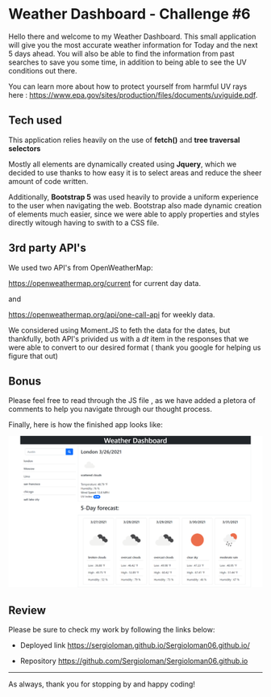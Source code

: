 # Weather Dashboard - Challenge #6

Hello there and welcome to my Weather Dashboard. This small application will give you the most accurate weather information for Today and the next 5 days ahead. You will also be able to find the information from past searches to save you some time, in addition to being able to see the UV conditions out there.

You can learn more about how to protect yourself from harmful UV rays here : https://www.epa.gov/sites/production/files/documents/uviguide.pdf.


## Tech used

This application relies heavily on the use of **fetch()** and **tree traversal selectors**


Mostly all elements are dynamically created using **Jquery**, which we decided to use thanks to how easy it is to select areas and reduce the sheer amount of code written.

Additionally, **Bootstrap 5** was used heavily to provide a uniform experience to the user when navigating the web. Bootstrap also made dynamic creation of elements much easier, since we were able to apply properties and styles directly witough having to swith to a CSS file.



## 3rd party API's

We used two API's from OpenWeatherMap:

https://openweathermap.org/current for current day data.

and 

https://openweathermap.org/api/one-call-api for weekly data.

We considered using Moment.JS to feth the data for the dates, but thankfully, both API's privided us with a *dt* item in the responses that we were able to convert to our desired format ( thank you google for helping us figure that out)

## Bonus

Please feel free to read through the JS file , as we have added a pletora of comments to help you navigate through our thought process.

Finally, here is how the finished app looks like:

![weather dashboard screenshot](./Assets/images/screenshot1.png)

## Review

Please be sure to check my work by following the links below:

* Deployed link https://sergioloman.github.io/Sergioloman06.github.io/

* Repository https://github.com/Sergioloman/Sergioloman06.github.io

- - -
As always, thank you for stopping by and happy coding!
